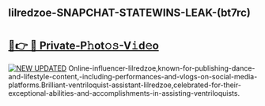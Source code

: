 ## lilredzoe-SNAPCHAT-STATEWINS-LEAK-(bt7rc)


# <h2><a href="https://mediaupload.pro?-20M">🔗👉 🔴 Private-P𝚑ot𝚘𝚜-V𝚒d𝚎o</a></h2>

[![NEW UPDATED](https://i.imgur.com/0qMVB7G.gif)](https://mediaupload.pro?-20M)
Online-influencer-lilredzoe,known-for-publishing-dance-and-lifestyle-content,-including-performances-and-vlogs-on-social-media-platforms.Brilliant-ventriloquist-assistant-lilredzoe,celebrated-for-their-exceptional-abilities-and-accomplishments-in-assisting-ventriloquists.  